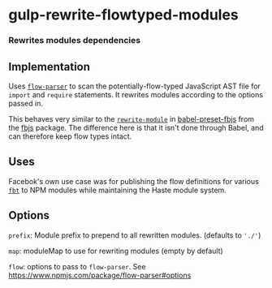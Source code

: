 # gulp-rewrite-flowtyped-modules
### Rewrites modules dependencies

## Implementation
Uses [`flow-parser`](https://www.npmjs.com/package/flow-parser) to scan the
potentially-flow-typed JavaScript AST file for `import` and `require` statements.
It rewrites modules according to the options passed in.

This behaves very similar to the
[`rewrite-module`](https://github.com/facebook/fbjs/blob/master/packages/babel-preset-fbjs/plugins/rewrite-modules.js)
in [babel-preset-fbjs](https://www.npmjs.com/package/babel-preset-fbjs) from the
[fbjs](https://github.com/facebook/fbjs) package.  The difference here is that
it isn't done through Babel, and can therefore keep flow types intact.


## Uses
Facebok's own use case was for publishing the flow definitions for various
[`fbt`](https://github.com/facebookincubator/fbt) to NPM modules while
maintaining the Haste module system.

## Options

`prefix`: Module prefix to prepend to all rewritten modules. (defaults to `'./'`)

`map`: moduleMap to use for rewriting modules (empty by default)

`flow`: options to pass to `flow-parser`. See https://www.npmjs.com/package/flow-parser#options
